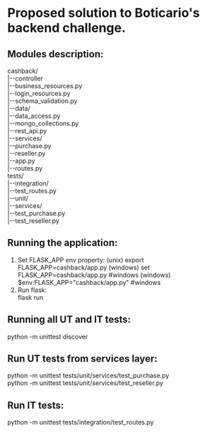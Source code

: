 # Proposed solution to Boticario's backend challenge.

## Modules description:
cashback/  
|--controller  
   |--business_resources.py   
   |--login_resources.py  
   |--schema_validation.py  
|--data/  
   |--data_access.py  
   |--mongo_collections.py  
   |--rest_api.py  
|--services/  
   |--purchase.py  
   |--reseller.py  
|--app.py  
|--routes.py  
tests/  
|--integration/  
   |--test_routes.py  
|--unit/  
   |--services/  
     |--test_purchase.py  
     |--test_reseller.py  


## Running the application:
1) Set FLASK_APP env property:
  (unix) export FLASK_APP=cashback/app.py 
  (windows) set FLASK_APP=cashback/app.py #windows
  (windows) $env:FLASK_APP="cashback/app.py" #windows
2) Run flask:  
  flask run

## Running all UT and IT tests:
  python -m unittest discover
  
## Run UT tests from services layer:
  python -m unittest tests/unit/services/test_purchase.py  
  python -m unittest tests/unit/services/test_reseller.py  

## Run IT tests:
  python -m unittest tests/integration/test_routes.py   